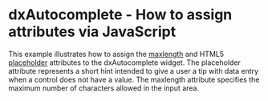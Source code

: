 # dxAutocomplete - How to assign attributes via JavaScript


<p>This example illustrates how to assign the <a href="http://www.w3schools.com/tags/att_input_maxlength.asp"><u>maxlength</u></a> and HTML5 <a href="http://www.w3schools.com/tags/att_input_placeholder.asp"><u>placeholder</u></a> attributes to the dxAutocomplete  widget. The placeholder attribute represents a short hint intended to give a user a tip with data entry when a control does not have a value. The maxlength attribute  specifies the maximum number of characters allowed in the input area.</p><br />


<br/>



